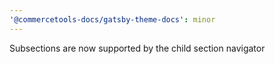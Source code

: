```yaml
---
'@commercetools-docs/gatsby-theme-docs': minor
---
```


Subsections are now supported by the child section navigator
